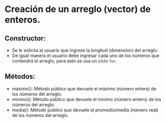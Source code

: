 # Creación de un arreglo (vector) de enteros.

## Constructor:
* Se le solicita al usuario que ingrese la longitud (dimensión) del arreglo.
* De igual manera el usuario debe ingresar cada uno de los números que contendrá el arreglo, para esto se usa un ciclo `for`.

## Métodos:
* maximo(): Método público que devuele el máximo (número entero) de los números del arreglo.
* minimo(): Método público que devuele el mínimo (número entero) de los números del arreglo.
* media(): Método público que devuele el promedio/media (número real) de los números del arreglo.


